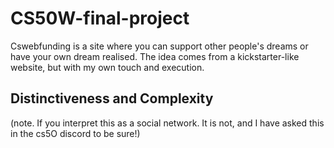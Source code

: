 # CS50W-final-project
Cswebfunding is a site where you can support other people's dreams or have your own dream realised. The idea comes from a kickstarter-like website, but with my own touch and execution.

## Distinctiveness and Complexity
(note. If you interpret this as a social network. It is not, and I have asked this in the cs5O discord to be sure!)

##
